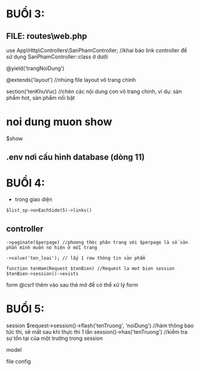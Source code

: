 # BUỔI 3:

## FILE: routes\web.php

use App\Http\Controllers\SanPhamController; //khai báo link controller để sử dụng SanPhamController::class ở dưới

@yield('trangNoiDung')

@extends('layout') //nhúng file layout vô trang chính

section('tenKhuVuc) //chèn các nội dung con vô trang chính, ví dụ: sản phẩm hot, sản phẩm nối bật

<h1> noi dung muon show</h1>
$show

## .env nơi cấu hình database (dòng 11)

# BUỔI 4:

-   trong giao diện

```
$list_sp->onEachSide(5)->links()
```

## controller

```
->paginate($perpage) //phương thức phân trang với $perpage là số sản phẩn mình muốn nó hiện ở mỗi trang

->value('ten_loai'); // lấy 1 row thông tin sản phẩm

function tenHam(Request $tenBien) //Request la mot bien session
$tenBien->session()->exists
```

form
@csrf thêm vào sau thẻ mở để có thể xử lý form

# BUỔI 5:

session
$request->session()->flash('tenTruong', 'noiDung') //hàm thông báo tức thì, sẽ mất sau khi thực thi 1 lần
session()->has('tenTruong') //kiểm tra sự tồn tại của một trường trong session

model

file config
